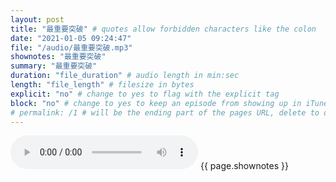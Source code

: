 ```yaml
---
layout: post
title: "最重要突破" # quotes allow forbidden characters like the colon
date: "2021-01-05 09:24:47"
file: "/audio/最重要突破.mp3"
shownotes: "最重要突破"
summary: "最重要突破"
duration: "file_duration" # audio length in min:sec
length: "file_length" # filesize in bytes
explicit: "no" # change to yes to flag with the explicit tag
block: "no" # change to yes to keep an episode from showing up in iTunes
# permalink: /1 # will be the ending part of the pages URL, delete to default to the title
---
```


<audio controls>
<source src="{{site.url}}{{site.baseurl}}{{ page.file }}" type="audio/x-mp3">
Your browser does not support the audio element.
</audio>
{{ page.shownotes }}
